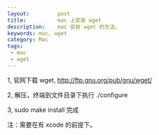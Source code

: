 ```yaml
---
layout:         post
title:          mac 上安装 wget
description:    mac 安装 wget 的方法。
keywords: mac, wget
category: Mac
tags:
 - mac
 - wget
---
```

1, 官网下载 wget, http://ftp.gnu.org/pub/gnu/wget/

2, 解压，终端到文件目录下执行 ./configure

3, sudo make install 完成

注：需要在有 xcode 的前提下。
